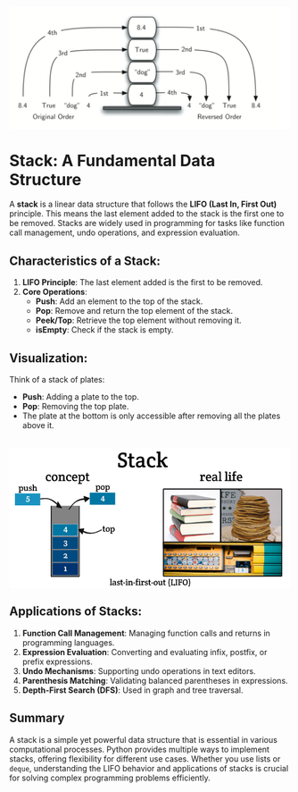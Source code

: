<br/>
  <img align="center" src="../images/stack1.png" />

<br/>


# Stack: A Fundamental Data Structure
A **stack** is a linear data structure that follows the **LIFO (Last In, First Out)** principle. This means the last element added to the stack is the first one to be removed. Stacks are widely used in programming for tasks like function call management, undo operations, and expression evaluation.

## Characteristics of a Stack:
1. **LIFO Principle**: The last element added is the first to be removed.
2. **Core Operations**:
   - **Push**: Add an element to the top of the stack.
   - **Pop**: Remove and return the top element of the stack.
   - **Peek/Top**: Retrieve the top element without removing it.
   - **isEmpty**: Check if the stack is empty.

## Visualization:
Think of a stack of plates:
- **Push**: Adding a plate to the top.
- **Pop**: Removing the top plate.
- The plate at the bottom is only accessible after removing all the plates above it.

<br/>
  <img align="center" src="../images/stack2.png" />


## Applications of Stacks:
1. **Function Call Management**: Managing function calls and returns in programming languages.
2. **Expression Evaluation**: Converting and evaluating infix, postfix, or prefix expressions.
3. **Undo Mechanisms**: Supporting undo operations in text editors.
4. **Parenthesis Matching**: Validating balanced parentheses in expressions.
5. **Depth-First Search (DFS)**: Used in graph and tree traversal.


## Summary
A stack is a simple yet powerful data structure that is essential in various computational processes. Python provides multiple ways to implement stacks, offering flexibility for different use cases. Whether you use lists or `deque`, understanding the LIFO behavior and applications of stacks is crucial for solving complex programming problems efficiently.
